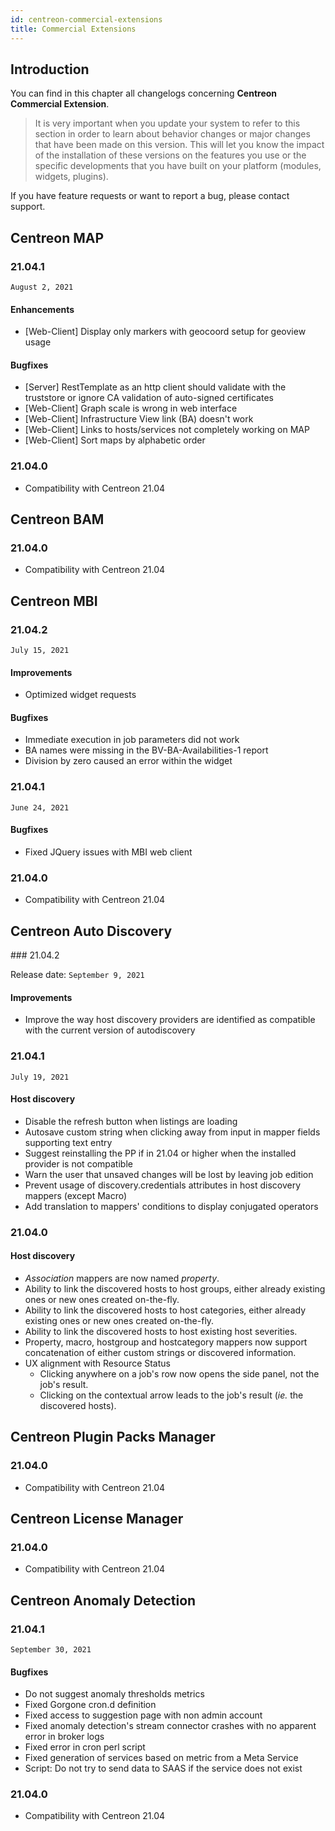 ```yaml
---
id: centreon-commercial-extensions
title: Commercial Extensions
---
```


## Introduction

You can find in this chapter all changelogs concerning **Centreon Commercial
Extension**.

> It is very important when you update your system to refer to this
> section in order to learn about behavior changes or major changes that
> have been made on this version. This will let you know the impact of
> the installation of these versions on the features you use or the
> specific developments that you have built on your platform (modules,
> widgets, plugins).

If you have feature requests or want to report a bug, please contact support.

## Centreon MAP

### 21.04.1

`August 2, 2021`

#### Enhancements

- [Web-Client] Display only markers with geocoord setup for geoview usage

#### Bugfixes

- [Server] RestTemplate as an http client should validate with the truststore or ignore CA validation of auto-signed certificates
- [Web-Client] Graph scale is wrong in web interface
- [Web-Client] Infrastructure View link (BA) doesn't work
- [Web-Client] Links to hosts/services not completely working on MAP
- [Web-Client] Sort maps by alphabetic order

### 21.04.0

- Compatibility with Centreon 21.04

## Centreon BAM

### 21.04.0

- Compatibility with Centreon 21.04

## Centreon MBI

### 21.04.2

`July 15, 2021`

#### Improvements

- Optimized widget requests

#### Bugfixes

- Immediate execution in job parameters did not work
- BA names were missing in the BV-BA-Availabilities-1 report
- Division by zero caused an error within the widget

### 21.04.1

`June 24, 2021`

#### Bugfixes

- Fixed JQuery issues with MBI web client

### 21.04.0

- Compatibility with Centreon 21.04

## Centreon Auto Discovery

### 21.04.2

Release date: `September 9, 2021`

#### Improvements

- Improve the way host discovery providers are identified as compatible with the current version of autodiscovery


### 21.04.1

`July 19, 2021`

#### Host discovery

- Disable the refresh button when listings are loading
- Autosave custom string when clicking away from input in mapper fields supporting text entry 
- Suggest reinstalling the PP if in 21.04 or higher when the installed provider is not compatible
- Warn the user that unsaved changes will be lost by leaving job edition
- Prevent usage of discovery.credentials attributes in host discovery mappers (except Macro)
- Add translation to mappers' conditions to display conjugated operators

### 21.04.0

#### Host discovery

- *Association* mappers are now named *property*.
- Ability to link the discovered hosts to host groups, either already existing ones or new ones created on-the-fly.
- Ability to link the discovered hosts to host categories, either already existing ones or new ones created on-the-fly.
- Ability to link the discovered hosts to host existing host severities.
- Property, macro, hostgroup and hostcategory mappers now support concatenation of either custom strings or discovered information.
- UX alignment with Resource Status
    - Clicking anywhere on a job's row now opens the side panel, not the job's result.
    - Clicking on the contextual arrow leads to the job's result (*ie.* the discovered hosts).

## Centreon Plugin Packs Manager

### 21.04.0

- Compatibility with Centreon 21.04

## Centreon License Manager

### 21.04.0

- Compatibility with Centreon 21.04

## Centreon Anomaly Detection

### 21.04.1

`September 30, 2021`

#### Bugfixes

- Do not suggest anomaly thresholds metrics
- Fixed Gorgone cron.d definition
- Fixed access to suggestion page with non admin account
- Fixed anomaly detection's stream connector crashes with no apparent error in broker logs
- Fixed error in cron perl script
- Fixed generation of services based on metric from a Meta Service
- Script: Do not try to send data to SAAS if the service does not exist

### 21.04.0

- Compatibility with Centreon 21.04